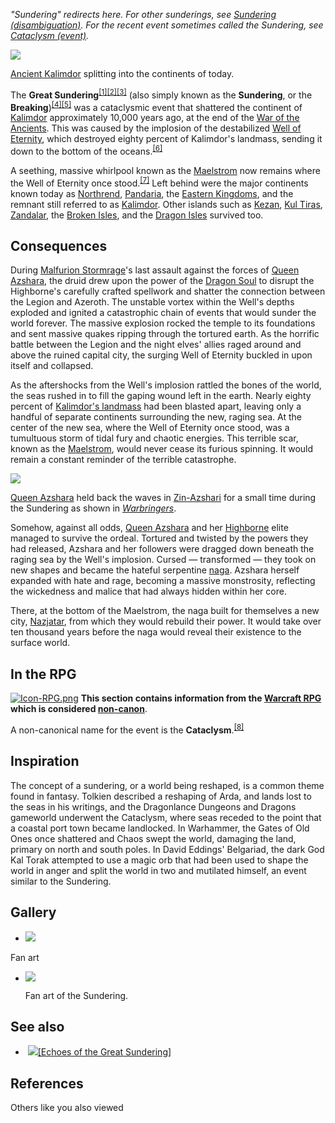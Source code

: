 _"Sundering" redirects here. For other sunderings, see [Sundering (disambiguation)](https://wowpedia.fandom.com/wiki/Sundering_(disambiguation) "Sundering (disambiguation)"). For the recent event sometimes called the Sundering, see [Cataclysm (event)](https://wowpedia.fandom.com/wiki/Cataclysm_(event) "Cataclysm (event)")._

[![](https://static.wikia.nocookie.net/wowpedia/images/1/1e/Great_Sundering_Suramar_cinematic.jpg/revision/latest/scale-to-width-down/350?cb=20160925160913)](https://static.wikia.nocookie.net/wowpedia/images/1/1e/Great_Sundering_Suramar_cinematic.jpg/revision/latest?cb=20160925160913)

[Ancient Kalimdor](https://wowpedia.fandom.com/wiki/Kalimdor_(landmass) "Kalimdor (landmass)") splitting into the continents of today.

The **Great Sundering**<sup id="cite_ref-1"><a href="https://wowpedia.fandom.com/wiki/Great_Sundering#cite_note-1">[1]</a></sup><sup id="cite_ref-2"><a href="https://wowpedia.fandom.com/wiki/Great_Sundering#cite_note-2">[2]</a></sup><sup id="cite_ref-3"><a href="https://wowpedia.fandom.com/wiki/Great_Sundering#cite_note-3">[3]</a></sup> (also simply known as the **Sundering**, or the **Breaking**)<sup id="cite_ref-4"><a href="https://wowpedia.fandom.com/wiki/Great_Sundering#cite_note-4">[4]</a></sup><sup id="cite_ref-5"><a href="https://wowpedia.fandom.com/wiki/Great_Sundering#cite_note-5">[5]</a></sup> was a cataclysmic event that shattered the continent of [Kalimdor](https://wowpedia.fandom.com/wiki/Kalimdor_(landmass) "Kalimdor (landmass)") approximately 10,000 years ago, at the end of the [War of the Ancients](https://wowpedia.fandom.com/wiki/War_of_the_Ancients "War of the Ancients"). This was caused by the implosion of the destabilized [Well of Eternity](https://wowpedia.fandom.com/wiki/Well_of_Eternity "Well of Eternity"), which destroyed eighty percent of Kalimdor's landmass, sending it down to the bottom of the oceans.<sup id="cite_ref-6"><a href="https://wowpedia.fandom.com/wiki/Great_Sundering#cite_note-6">[6]</a></sup>

A seething, massive whirlpool known as the [Maelstrom](https://wowpedia.fandom.com/wiki/Maelstrom "Maelstrom") now remains where the Well of Eternity once stood.<sup id="cite_ref-7"><a href="https://wowpedia.fandom.com/wiki/Great_Sundering#cite_note-7">[7]</a></sup> Left behind were the major continents known today as [Northrend](https://wowpedia.fandom.com/wiki/Northrend "Northrend"), [Pandaria](https://wowpedia.fandom.com/wiki/Pandaria "Pandaria"), the [Eastern Kingdoms](https://wowpedia.fandom.com/wiki/Eastern_Kingdoms "Eastern Kingdoms"), and the remnant still referred to as [Kalimdor](https://wowpedia.fandom.com/wiki/Kalimdor "Kalimdor"). Other islands such as [Kezan](https://wowpedia.fandom.com/wiki/Kezan "Kezan"), [Kul Tiras](https://wowpedia.fandom.com/wiki/Kul_Tiras "Kul Tiras"), [Zandalar](https://wowpedia.fandom.com/wiki/Zandalar "Zandalar"), the [Broken Isles](https://wowpedia.fandom.com/wiki/Broken_Isles "Broken Isles"), and the [Dragon Isles](https://wowpedia.fandom.com/wiki/Dragon_Isles "Dragon Isles") survived too.

## Consequences

During [Malfurion Stormrage](https://wowpedia.fandom.com/wiki/Malfurion_Stormrage "Malfurion Stormrage")'s last assault against the forces of [Queen Azshara](https://wowpedia.fandom.com/wiki/Queen_Azshara "Queen Azshara"), the druid drew upon the power of the [Dragon Soul](https://wowpedia.fandom.com/wiki/Demon_Soul "Demon Soul") to disrupt the Highborne's carefully crafted spellwork and shatter the connection between the Legion and Azeroth. The unstable vortex within the Well's depths exploded and ignited a catastrophic chain of events that would sunder the world forever. The massive explosion rocked the temple to its foundations and sent massive quakes ripping through the tortured earth. As the horrific battle between the Legion and the night elves' allies raged around and above the ruined capital city, the surging Well of Eternity buckled in upon itself and collapsed.

As the aftershocks from the Well's implosion rattled the bones of the world, the seas rushed in to fill the gaping wound left in the earth. Nearly eighty percent of [Kalimdor's landmass](https://wowpedia.fandom.com/wiki/Kalimdor_(landmass) "Kalimdor (landmass)") had been blasted apart, leaving only a handful of separate continents surrounding the new, raging sea. At the center of the new sea, where the Well of Eternity once stood, was a tumultuous storm of tidal fury and chaotic energies. This terrible scar, known as the [Maelstrom](https://wowpedia.fandom.com/wiki/Maelstrom "Maelstrom"), would never cease its furious spinning. It would remain a constant reminder of the terrible catastrophe.

[![](https://static.wikia.nocookie.net/wowpedia/images/9/91/Warbringers_Azshara_holding_a_barrier.jpg/revision/latest/scale-to-width-down/180?cb=20180826155804)](https://static.wikia.nocookie.net/wowpedia/images/9/91/Warbringers_Azshara_holding_a_barrier.jpg/revision/latest?cb=20180826155804)

[Queen Azshara](https://wowpedia.fandom.com/wiki/Queen_Azshara "Queen Azshara") held back the waves in [Zin-Azshari](https://wowpedia.fandom.com/wiki/Zin-Azshari "Zin-Azshari") for a small time during the Sundering as shown in _[Warbringers](https://wowpedia.fandom.com/wiki/Warbringers "Warbringers")_.

Somehow, against all odds, [Queen Azshara](https://wowpedia.fandom.com/wiki/Queen_Azshara "Queen Azshara") and her [Highborne](https://wowpedia.fandom.com/wiki/Highborne "Highborne") elite managed to survive the ordeal. Tortured and twisted by the powers they had released, Azshara and her followers were dragged down beneath the raging sea by the Well's implosion. Cursed — transformed — they took on new shapes and became the hateful serpentine [naga](https://wowpedia.fandom.com/wiki/Naga "Naga"). Azshara herself expanded with hate and rage, becoming a massive monstrosity, reflecting the wickedness and malice that had always hidden within her core.

There, at the bottom of the Maelstrom, the naga built for themselves a new city, [Nazjatar](https://wowpedia.fandom.com/wiki/Nazjatar "Nazjatar"), from which they would rebuild their power. It would take over ten thousand years before the naga would reveal their existence to the surface world.

## In the RPG

[![Icon-RPG.png](https://static.wikia.nocookie.net/wowpedia/images/6/60/Icon-RPG.png/revision/latest?cb=20191213192632)](https://wowpedia.fandom.com/wiki/Warcraft_RPG "Warcraft RPG") **This section contains information from the [Warcraft RPG](https://wowpedia.fandom.com/wiki/Warcraft_RPG "Warcraft RPG") which is considered [non-canon](https://wowpedia.fandom.com/wiki/Non-canon "Non-canon")**.

A non-canonical name for the event is the **Cataclysm**.<sup id="cite_ref-8"><a href="https://wowpedia.fandom.com/wiki/Great_Sundering#cite_note-8">[8]</a></sup>

## Inspiration

The concept of a sundering, or a world being reshaped, is a common theme found in fantasy. Tolkien described a reshaping of Arda, and lands lost to the seas in his writings, and the Dragonlance Dungeons and Dragons gameworld underwent the Cataclysm, where seas receded to the point that a coastal port town became landlocked. In Warhammer, the Gates of Old Ones once shattered and Chaos swept the world, damaging the land, primary on north and south poles. In David Eddings' Belgariad, the dark God Kal Torak attempted to use a magic orb that had been used to shape the world in anger and split the world in two and mutilated himself, an event similar to the Sundering.

## Gallery

-   [![](https://static.wikia.nocookie.net/wowpedia/images/d/db/The_Sundering_HS.jpg/revision/latest/scale-to-width-down/120?cb=20220605234958)](https://static.wikia.nocookie.net/wowpedia/images/d/db/The_Sundering_HS.jpg/revision/latest?cb=20220605234958)
    

Fan art

-   [![](https://static.wikia.nocookie.net/wowpedia/images/a/a6/Great_Sundering.jpg/revision/latest/scale-to-width-down/120?cb=20080216184311)](https://static.wikia.nocookie.net/wowpedia/images/a/a6/Great_Sundering.jpg/revision/latest?cb=20080216184311)
    
    Fan art of the Sundering.
    

## See also

-    ![](https://static.wikia.nocookie.net/wowpedia/images/4/4f/Inv_shoulder_plate_raidwarrior_j_01.png/revision/latest/scale-to-width-down/16?cb=20110505120126)[\[Echoes of the Great Sundering\]](https://wowpedia.fandom.com/wiki/Echoes_of_the_Great_Sundering)

## References

Others like you also viewed